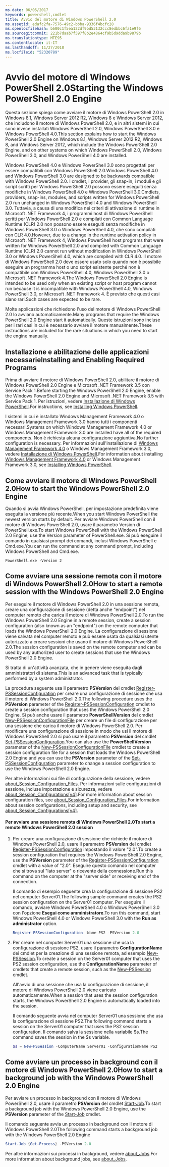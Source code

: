 ```yaml
---
ms.date: 06/05/2017
keywords: powershell,cmdlet
title: Avvio del motore di Windows PowerShell 2.0
ms.assetid: edafc2fa-7576-49c2-bbba-9336f4bcfc28
ms.openlocfilehash: b600c1f5ea122df9bd53132ccc8edbbc6fa1e9f6
ms.sourcegitcommit: 221b7daab7f597f8b2e4864cf9b5d9dda9b9879b
ms.translationtype: MTE95
ms.contentlocale: it-IT
ms.lasthandoff: 11/27/2018
ms.locfileid: "52320789"
---
```

# <a name="starting-the-windows-powershell-20-engine"></a><span data-ttu-id="5d3e4-103">Avvio del motore di Windows PowerShell 2.0</span><span class="sxs-lookup"><span data-stu-id="5d3e4-103">Starting the Windows PowerShell 2.0 Engine</span></span>

<span data-ttu-id="5d3e4-104">Questa sezione spiega come avviare il motore di Windows PowerShell 2.0 in Windows 8.1, Windows Server 2012 R2, Windows 8 e Windows Server 2012, che includono il motore di Windows PowerShell 2.0, e in altri sistemi in cui sono invece installati Windows PowerShell 2.0, Windows PowerShell 3.0 e Windows PowerShell 4.0.</span><span class="sxs-lookup"><span data-stu-id="5d3e4-104">This section explains how to start the Windows PowerShell 2.0 Engine on Windows 8.1, Windows Server 2012 R2, Windows 8, and Windows Server 2012, which include the Windows PowerShell 2.0 Engine, and on other systems on which Windows PowerShell 2.0, Windows PowerShell 3.0, and Windows PowerShell 4.0 are installed.</span></span>

<span data-ttu-id="5d3e4-105">Windows PowerShell 4.0 e Windows PowerShell 3.0 sono progettati per essere compatibili con Windows PowerShell 2.0.</span><span class="sxs-lookup"><span data-stu-id="5d3e4-105">Windows PowerShell 4.0 and Windows PowerShell 3.0 are designed to be backwards compatible with Windows PowerShell 2.0.</span></span> <span data-ttu-id="5d3e4-106">I cmdlet, i provider, gli snap-in, i moduli e gli script scritti per Windows PowerShell 2.0 possono essere eseguiti senza modifiche in Windows PowerShell 4.0 e Windows PowerShell 3.0.</span><span class="sxs-lookup"><span data-stu-id="5d3e4-106">Cmdlets, providers, snap-ins, modules, and scripts written for Windows PowerShell 2.0 run unchanged in Windows PowerShell 4.0 and Windows PowerShell 3.0.</span></span> <span data-ttu-id="5d3e4-107">Tuttavia, a causa di una modifica nei criteri di attivazione di runtime in Microsoft .NET Framework 4, i programmi host di Windows PowerShell scritti per Windows PowerShell 2.0 e compilati con Common Language Runtime (CLR) 2.0 non possono essere eseguiti senza modifiche in Windows PowerShell 3.0 o Windows PowerShell 4.0, che sono compilati con CLR 4.0.</span><span class="sxs-lookup"><span data-stu-id="5d3e4-107">However, due to a change in the runtime activation policy in Microsoft .NET Framework 4, Windows PowerShell host programs that were written for Windows PowerShell 2.0 and compiled with Common Language Runtime (CLR) 2.0 cannot run without modification in Windows PowerShell 3.0 or Windows PowerShell 4.0, which are compiled with CLR 4.0.</span></span> <span data-ttu-id="5d3e4-108">Il motore di Windows PowerShell 2.0 deve essere usato solo quando non è possibile eseguire un programma host o uno script esistente perché non è compatibile con Windows PowerShell 4.0, Windows PowerShell 3.0 o Microsoft .NET Framework 4.</span><span class="sxs-lookup"><span data-stu-id="5d3e4-108">The Windows PowerShell 2.0 Engine is intended to be used only when an existing script or host program cannot run because it is incompatible with Windows PowerShell 4.0, Windows PowerShell 3.0, or Microsoft .NET Framework 4.</span></span> <span data-ttu-id="5d3e4-109">È previsto che questi casi siano rari.</span><span class="sxs-lookup"><span data-stu-id="5d3e4-109">Such cases are expected to be rare.</span></span>

<span data-ttu-id="5d3e4-110">Molte applicazioni che richiedono l'uso del motore di Windows PowerShell 2.0 lo avviano automaticamente.</span><span class="sxs-lookup"><span data-stu-id="5d3e4-110">Many programs that require the Windows PowerShell 2.0 Engine start it automatically.</span></span> <span data-ttu-id="5d3e4-111">Queste istruzioni sono incluse per i rari casi in cui è necessario avviare il motore manualmente.</span><span class="sxs-lookup"><span data-stu-id="5d3e4-111">These instructions are included for the rare situations in which you need to start the engine manually.</span></span>

## <a name="installing-and-enabling-required-programs"></a><span data-ttu-id="5d3e4-112">Installazione e abilitazione delle applicazioni necessarie</span><span class="sxs-lookup"><span data-stu-id="5d3e4-112">Installing and Enabling Required Programs</span></span>

<span data-ttu-id="5d3e4-113">Prima di avviare il motore di Windows PowerShell 2.0, abilitare il motore di Windows PowerShell 2.0 Engine e Microsoft .NET Framework 3.5 con Service Pack 1.</span><span class="sxs-lookup"><span data-stu-id="5d3e4-113">Before starting the Windows PowerShell 2.0 Engine, enable the Windows PowerShell 2.0 Engine and Microsoft .NET Framework 3.5 with Service Pack 1.</span></span> <span data-ttu-id="5d3e4-114">Per istruzioni, vedere [Installazione di Windows PowerShell](Installing-Windows-PowerShell.md).</span><span class="sxs-lookup"><span data-stu-id="5d3e4-114">For instructions, see [Installing Windows PowerShell](Installing-Windows-PowerShell.md).</span></span>

<span data-ttu-id="5d3e4-115">I sistemi in cui è installato Windows Management Framework 4.0 o Windows Management Framework 3.0 hanno tutti i componenti necessari.</span><span class="sxs-lookup"><span data-stu-id="5d3e4-115">Systems on which Windows Management Framework 4.0 or Windows Management Framework 3.0 are installed have all of the required components.</span></span> <span data-ttu-id="5d3e4-116">Non è richiesta alcuna configurazione aggiuntiva.</span><span class="sxs-lookup"><span data-stu-id="5d3e4-116">No further configuration is necessary.</span></span> <span data-ttu-id="5d3e4-117">Per informazioni sull'installazione di [Windows Management Framework 4.0](https://go.microsoft.com/fwlink/?LinkID=293881) o Windows Management Framework 3.0, vedere [Installazione di Windows PowerShell](Installing-Windows-PowerShell.md).</span><span class="sxs-lookup"><span data-stu-id="5d3e4-117">For information about installing [Windows Management Framework 4.0](https://go.microsoft.com/fwlink/?LinkID=293881) or Windows Management Framework 3.0, see [Installing Windows PowerShell](Installing-Windows-PowerShell.md).</span></span>

## <a name="how-to-start-the-windows-powershell-20-engine"></a><span data-ttu-id="5d3e4-118">Come avviare il motore di Windows PowerShell 2.0</span><span class="sxs-lookup"><span data-stu-id="5d3e4-118">How to start the Windows PowerShell 2.0 Engine</span></span>

<span data-ttu-id="5d3e4-119">Quando si avvia Windows PowerShell, per impostazione predefinita viene eseguita la versione più recente.</span><span class="sxs-lookup"><span data-stu-id="5d3e4-119">When you start Windows PowerShell the newest version starts by default.</span></span> <span data-ttu-id="5d3e4-120">Per avviare Windows PowerShell con il motore di Windows PowerShell 2.0, usare il parametro Version di PowerShell.exe.</span><span class="sxs-lookup"><span data-stu-id="5d3e4-120">To start Windows PowerShell with the Windows PowerShell 2.0 Engine, use the Version parameter of PowerShell.exe.</span></span> <span data-ttu-id="5d3e4-121">Si può eseguire il comando in qualsiasi prompt dei comandi, inclusi Windows PowerShell e Cmd.exe.</span><span class="sxs-lookup"><span data-stu-id="5d3e4-121">You can run the command at any command prompt, including Windows PowerShell and Cmd.exe.</span></span>

```
PowerShell.exe -Version 2
```

## <a name="how-to-start-a-remote-session-with-the-windows-powershell-20-engine"></a><span data-ttu-id="5d3e4-122">Come avviare una sessione remota con il motore di Windows PowerShell 2.0</span><span class="sxs-lookup"><span data-stu-id="5d3e4-122">How to start a remote session with the Windows PowerShell 2.0 Engine</span></span>

<span data-ttu-id="5d3e4-123">Per eseguire il motore di Windows PowerShell 2.0 in una sessione remota, creare una configurazione di sessione (detta anche "endpoint") nel computer remoto che carica il motore di Windows PowerShell 2.0.</span><span class="sxs-lookup"><span data-stu-id="5d3e4-123">To run the Windows PowerShell 2.0 Engine in a remote session, create a session configuration (also known as an "endpoint") on the remote computer that loads the Windows PowerShell 2.0 Engine.</span></span> <span data-ttu-id="5d3e4-124">La configurazione di sessione viene salvata nel computer remoto e può essere usata da qualsiasi utente autorizzato a creare sessioni che usano il motore di Windows PowerShell 2.0.</span><span class="sxs-lookup"><span data-stu-id="5d3e4-124">The session configuration is saved on the remote computer and can be used by any authorized user to create sessions that use the Windows PowerShell 2.0 Engine.</span></span>

<span data-ttu-id="5d3e4-125">Si tratta di un'attività avanzata, che in genere viene eseguita dagli amministratori di sistema.</span><span class="sxs-lookup"><span data-stu-id="5d3e4-125">This is an advanced task that is typically performed by a system administrator.</span></span>

<span data-ttu-id="5d3e4-126">La procedura seguente usa il parametro **PSVersion** del cmdlet [Register-PSSessionConfiguration](https://technet.microsoft.com/library/e9152ae2-bd6d-4056-9bc7-dc1893aa29ea) per creare una configurazione di sessione che usa il motore di Windows PowerShell 2.0.</span><span class="sxs-lookup"><span data-stu-id="5d3e4-126">The following procedure uses the **PSVersion** parameter of the [Register-PSSessionConfiguration](https://technet.microsoft.com/library/e9152ae2-bd6d-4056-9bc7-dc1893aa29ea) cmdlet to create a session configuration that uses the Windows PowerShell 2.0 Engine.</span></span> <span data-ttu-id="5d3e4-127">Si può anche usare il parametro **PowerShellVersion** del cmdlet [New-PSSessionConfigurationFile](https://technet.microsoft.com/library/5f3e3633-6e90-479c-aea9-ba45a1954866) per creare un file di configurazione per una sessione che carica il motore di Windows PowerShell 2.0. Per modificare una configurazione di sessione in modo che usi il motore di Windows PowerShell 2.0 si può usare il parametro **PSVersion** del cmdlet [Set-PSSessionConfiguration](https://technet.microsoft.com/library/b21fbad3-1759-4260-b206-dcb8431cd6ea).</span><span class="sxs-lookup"><span data-stu-id="5d3e4-127">You can also use the **PowerShellVersion** parameter of the [New-PSSessionConfigurationFile](https://technet.microsoft.com/library/5f3e3633-6e90-479c-aea9-ba45a1954866) cmdlet to create a session configuration file for a session that loads the Windows PowerShell 2.0 Engine and you can use the **PSVersion** parameter of the [Set-PSSessionConfiguration](https://technet.microsoft.com/library/b21fbad3-1759-4260-b206-dcb8431cd6ea) parameter to change a session configuration to use the Windows PowerShell 2.0 Engine.</span></span>

<span data-ttu-id="5d3e4-128">Per altre informazioni sui file di configurazione della sessione, vedere [about_Session_Configuration_Files](https://technet.microsoft.com/library/c7217447-1ebf-477b-a8ef-4dbe9a1473b8). Per informazioni sulle configurazioni di sessione, incluse impostazione e sicurezza, vedere [about_Session_Configurations[v4]](https://technet.microsoft.com/library/a2fbe12a-350c-4d04-be50-24102824e3ab).</span><span class="sxs-lookup"><span data-stu-id="5d3e4-128">For more information about session configuration files, see [about_Session_Configuration_Files](https://technet.microsoft.com/library/c7217447-1ebf-477b-a8ef-4dbe9a1473b8).For information about session configurations, including setup and security, see [about_Session_Configurations[v4]](https://technet.microsoft.com/library/a2fbe12a-350c-4d04-be50-24102824e3ab).</span></span>

#### <a name="to-start-a-remote-windows-powershell-20-session"></a><span data-ttu-id="5d3e4-129">Per avviare una sessione remota di Windows PowerShell 2.0</span><span class="sxs-lookup"><span data-stu-id="5d3e4-129">To start a remote Windows PowerShell 2.0 session</span></span>

1. <span data-ttu-id="5d3e4-130">Per creare una configurazione di sessione che richiede il motore di Windows PowerShell 2.0, usare il parametro **PSVersion** del cmdlet [Register-PSSessionConfiguration](https://technet.microsoft.com/library/e9152ae2-bd6d-4056-9bc7-dc1893aa29ea) impostando il valore "2.0".</span><span class="sxs-lookup"><span data-stu-id="5d3e4-130">To create a session configuration that requires the Windows PowerShell 2.0 Engine, use the **PSVersion** parameter of the [Register-PSSessionConfiguration](https://technet.microsoft.com/library/e9152ae2-bd6d-4056-9bc7-dc1893aa29ea) cmdlet with a value of "2.0".</span></span> <span data-ttu-id="5d3e4-131">Eseguire questo comando nel computer che si trova sul "lato server" o ricevente della connessione.</span><span class="sxs-lookup"><span data-stu-id="5d3e4-131">Run this command on the computer at the "server side" or receiving end of the connection.</span></span>

   <span data-ttu-id="5d3e4-132">Il comando di esempio seguente crea la configurazione di sessione PS2 nel computer Server01.</span><span class="sxs-lookup"><span data-stu-id="5d3e4-132">The following sample command creates the PS2 session configuration on the Server01 computer.</span></span> <span data-ttu-id="5d3e4-133">Per eseguire il comando, avviare Windows PowerShell 4.0 o Windows PowerShell 3.0 con l'opzione **Esegui come amministratore**.</span><span class="sxs-lookup"><span data-stu-id="5d3e4-133">To run this command, start Windows PowerShell 4.0 or Windows PowerShell 3.0 with the **Run as administrator** option.</span></span>

   ```powershell
   Register-PSSessionConfiguration -Name PS2 -PSVersion 2.0
   ```

2. <span data-ttu-id="5d3e4-134">Per creare nel computer Server01 una sessione che usa la configurazione di sessione PS2, usare il parametro **ConfigurationName** dei cmdlet per la creazione di una sessione remota, ad esempio [New-PSSession](https://technet.microsoft.com/library/76f6628c-054c-4eda-ba7a-a6f28daaa26f).</span><span class="sxs-lookup"><span data-stu-id="5d3e4-134">To create a session on the Server01 computer that uses the PS2 session configuration, use the **ConfigurationName** parameter of cmdlets that create a remote session, such as the [New-PSSession](https://technet.microsoft.com/library/76f6628c-054c-4eda-ba7a-a6f28daaa26f) cmdlet.</span></span>

   <span data-ttu-id="5d3e4-135">All'avvio di una sessione che usa la configurazione di sessione, il motore di Windows PowerShell 2.0 viene caricato automaticamente.</span><span class="sxs-lookup"><span data-stu-id="5d3e4-135">When a session that uses the session configuration starts, the Windows PowerShell 2.0 Engine is automatically loaded into the session.</span></span>

   <span data-ttu-id="5d3e4-136">Il comando seguente avvia nel computer Server01 una sessione che usa la configurazione di sessione PS2.</span><span class="sxs-lookup"><span data-stu-id="5d3e4-136">The following command starts a session on the Server01 computer that uses the PS2 session configuration.</span></span> <span data-ttu-id="5d3e4-137">Il comando salva la sessione nella variabile $s.</span><span class="sxs-lookup"><span data-stu-id="5d3e4-137">The command saves the session in the $s variable.</span></span>

   ```powershell
   $s = New-PSSession -ComputerName Server01 -ConfigurationName PS2
   ```

## <a name="how-to-start-a-background-job-with-the-windows-powershell-20-engine"></a><span data-ttu-id="5d3e4-138">Come avviare un processo in background con il motore di Windows PowerShell 2.0</span><span class="sxs-lookup"><span data-stu-id="5d3e4-138">How to start a background job with the Windows PowerShell 2.0 Engine</span></span>

<span data-ttu-id="5d3e4-139">Per avviare un processo in background con il motore di Windows PowerShell 2.0, usare il parametro **PSVersion** del cmdlet [Start-Job](https://technet.microsoft.com/library/2bc04935-0deb-4ec0-b856-d7290cca6442).</span><span class="sxs-lookup"><span data-stu-id="5d3e4-139">To start a background job with the Windows PowerShell 2.0 Engine, use the **PSVersion** parameter of the [Start-Job](https://technet.microsoft.com/library/2bc04935-0deb-4ec0-b856-d7290cca6442) cmdlet.</span></span>

<span data-ttu-id="5d3e4-140">Il comando seguente avvia un processo in background con il motore di Windows PowerShell 2.0</span><span class="sxs-lookup"><span data-stu-id="5d3e4-140">The following command starts a background job with the Windows PowerShell 2.0 Engine</span></span>

```powershell
Start-Job {Get-Process} -PSVersion 2.0
```

<span data-ttu-id="5d3e4-141">Per altre informazioni sui processi in background, vedere [about_Jobs](/powershell/module/microsoft.powershell.core/about/about_jobs).</span><span class="sxs-lookup"><span data-stu-id="5d3e4-141">For more information about background jobs, see [about_Jobs](/powershell/module/microsoft.powershell.core/about/about_jobs).</span></span>